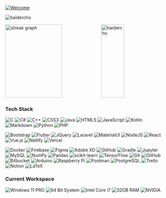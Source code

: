 [![Welcome](https://readme-typing-svg.herokuapp.com?font=Righteous&size=60&pause=1000&color=016EEA&center=true&vCenter=true&width=1000&height=100&lines=Hello!+NAFIZ+here.;An+Undergrad+Student+%24+Developer)](https://github.com/haiderCho)

<p align="left"> 
    <img src="https://komarev.com/ghpvc/?username=haidercho&label=Profile%20views&color=202124&style=flat" alt="haidercho" /> 
</p>
  
<div class="row">
<img src="https://streak-stats.demolab.com?user=haiderCho&locale=en&mode=daily&theme=dark&hide_border=false&border_radius=5&order=3" height="234" alt="streak graph" width="60%">
<img src="https://github-readme-stats.vercel.app/api/top-langs?username=haidercho&hide_title=true&show_icons=true&langs_count=10&locale=en&theme=dark&layout=compact" height="234" alt="haidercho" width="38%">
<br>

### Tech Stack
![C](https://img.shields.io/badge/c-%23202124.svg?style=for-the-badge&logo=c&logoColor=white)
![C#](https://img.shields.io/badge/c%23-%23202124.svg?style=for-the-badge&logo=csharp&logoColor=white)
![C++](https://img.shields.io/badge/c++-%23202124.svg?style=for-the-badge&logo=c%2B%2B&logoColor=white)
![CSS3](https://img.shields.io/badge/css3-%23202124.svg?style=for-the-badge&logo=css3&logoColor=white)
![Java](https://img.shields.io/badge/java-%23202124.svg?style=for-the-badge&logo=openjdk&logoColor=white)
![HTML5](https://img.shields.io/badge/HTML5-%23202124.svg?style=for-the-badge&logo=HTML5&logoColor=white)
![JavaScript](https://img.shields.io/badge/JavaScript-%23202124.svg?style=for-the-badge&logo=JavaScript&logoColor=white)
![Kotlin](https://img.shields.io/badge/Kotlin-%23202124.svg?style=for-the-badge&logo=Kotlin&logoColor=white)
![Markdown](https://img.shields.io/badge/Markdown-%23202124.svg?style=for-the-badge&logo=Markdown&logoColor=white)
![Python](https://img.shields.io/badge/python-%23202124.svg?style=for-the-badge&logo=python&logoColor=white)
![PHP](https://img.shields.io/badge/PHP-%23202124.svg?style=for-the-badge&logo=PHP&logoColor=white)

![Bootstrap](https://img.shields.io/badge/bootstrap-%23202124.svg?style=for-the-badge&logo=bootstrap&logoColor=white)
![Flutter](https://img.shields.io/badge/Flutter-%23202124.svg?style=for-the-badge&logo=Flutter&logoColor=white)
![JQuery](https://img.shields.io/badge/jquery%20-%23202124.svg?style=for-the-badge&logo=jquery&logoColor=white)
![Laravel](https://img.shields.io/badge/laravel-%23202124.svg?style=for-the-badge&logo=laravel&logoColor=white)
![MaterialUI](https://img.shields.io/badge/material%20ui%20-%23202124.svg?style=for-the-badge&logo=material-ui&logoColor=white)
![NodeJS](https://img.shields.io/badge/node.js-%23202124.svg?style=for-the-badge&logo=node.js&logoColor=white)
![React](https://img.shields.io/badge/React-%23202124.svg?style=for-the-badge&logo=React&logoColor=white)
![Vue.js](https://img.shields.io/badge/vuejs-%23202124.svg?style=for-the-badge&logo=vuedotjs&logoColor=white)
![Netlify](https://img.shields.io/badge/netlify-%23202124.svg?style=for-the-badge&logo=netlify&logoColor=white)
![Vercel](https://img.shields.io/badge/vercel-%23202124.svg?style=for-the-badge&logo=vercel&logoColor=white)

![Docker](https://img.shields.io/badge/docker-%23202124.svg?style=for-the-badge&logo=docker&logoColor=white)
![Firebase](https://img.shields.io/badge/firebase-%23202124.svg?style=for-the-badge&logo=firebase&logoColor=white)
![Figma](https://img.shields.io/badge/figma%20-%23202124.svg?style=for-the-badge&logo=figma&logoColor=white)
![Adobe XD](https://img.shields.io/badge/Adobe%20XD-%23202124.svg?style=for-the-badge&logo=Adobe%20XD&logoColor=white)
![GitHub](https://img.shields.io/badge/github%20-%23202124.svg?style=for-the-badge&logo=github&logoColor=white)
![Gradle](https://img.shields.io/badge/Gradle-%23202124.svg?style=for-the-badge&logo=Gradle&logoColor=white)
![Jupyter](https://img.shields.io/badge/Jupyter-%23202124.svg?style=for-the-badge&logo=Jupyter&logoColor=white)
![MySQL](https://img.shields.io/badge/mysql-%23202124.svg?style=for-the-badge&logo=mysql&logoColor=white)
![NumPy](https://img.shields.io/badge/numpy-%23202124.svg?style=for-the-badge&logo=numpy&logoColor=white)
![Pandas](https://img.shields.io/badge/pandas-%23202124.svg?style=for-the-badge&logo=pandas&logoColor=white)
![scikit-learn](https://img.shields.io/badge/scikit--learn-%23202124.svg?style=for-the-badge&logo=scikit-learn&logoColor=white)
![TensorFlow](https://img.shields.io/badge/TensorFlow-%23202124.svg?style=for-the-badge&logo=TensorFlow&logoColor=white)
![Git](https://img.shields.io/badge/git-%23202124.svg?style=for-the-badge&logo=git&logoColor=white)
![GitHub](https://img.shields.io/badge/github-%23202124.svg?style=for-the-badge&logo=github&logoColor=white)
![Bitbucket](https://img.shields.io/badge/bitbucket-%23202124.svg?style=for-the-badge&logo=bitbucket&logoColor=white)
![Arduino](https://img.shields.io/badge/-Arduino-%23202124?style=for-the-badge&logo=Arduino&logoColor=white)
![Raspberry Pi](https://img.shields.io/badge/-RaspberryPi-%23202124?style=for-the-badge&logo=Raspberry-Pi&logoColor=white)
![Postman](https://img.shields.io/badge/Postman-%23202124.svg?style=for-the-badge&logo=Postman&logoColor=white)
![PostgreSQL](https://img.shields.io/badge/PostgreSQL-%23202124.svg?style=for-the-badge&logo=PostgreSQL&logoColor=white)
![Trello](https://img.shields.io/badge/Trello-%23202124.svg?style=for-the-badge&logo=Trello&logoColor=white)
![Notion](https://img.shields.io/badge/Notion-%23202124.svg?style=for-the-badge&logo=notion&logoColor=white)
![LaTeX](https://img.shields.io/badge/latex-%23202124.svg?style=for-the-badge&logo=latex&logoColor=white)


### Current Workspace 
![Windows 11 PRO](https://img.shields.io/badge/Windows%2011%20PRO-%23202124.svg?&style=flat-square&logo=windows&logoColor=0078D6)
![64 Bit System](https://img.shields.io/badge/Architecture-64%20Bit-%23202124.svg?&style=flat-square&logoColor=white)
![Intel Core i7](https://img.shields.io/badge/Intel-Core%20i7%2011th%20Gen-%23202124.svg?&style=flat-square&logo=intel&logoColor=white)
![32GB RAM](https://img.shields.io/badge/RAM-32GB-%23202124.svg?&style=flat-square&logoColor=white)
![NVIDIA](https://img.shields.io/static/v1?style=flat-square&message=RTX3060&color=202124&logo=NVIDIA&logoColor=76B900&label=)
